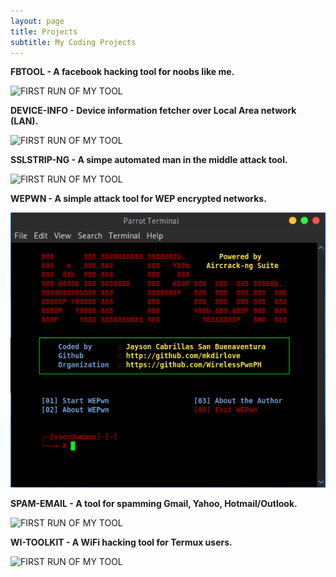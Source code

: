 ```yaml
---
layout: page
title: Projects
subtitle: My Coding Projects
---
```


**FBTOOL - A facebook hacking tool for noobs like me.**

![FIRST RUN OF MY TOOL](https://github.com/mkdirlove/FBTOOL/blob/master/Screenshot_2020-04-27_17-37-57.png)




**DEVICE-INFO - Device information fetcher over Local Area network (LAN).**

![FIRST RUN OF MY TOOL](https://github.com/mkdirlove/DEVICE-INFO/blob/master/1.png)



**SSLSTRIP-NG - A simpe automated man in the middle attack tool.**

![FIRST RUN OF MY TOOL](https://github.com/mkdirlove/SSLSTRIP-NG/blob/master/01.png)



**WEPWN - A simple attack tool for WEP encrypted networks.**

![WEPwn](https://github.com/mkdirlove/WEPWN/blob/main/wepwn.png)



**SPAM-EMAIL - A tool for spamming Gmail, Yahoo, Hotmail/Outlook.**

![FIRST RUN OF MY TOOL](https://github.com/mkdirlove/SPAM-EMAIL/blob/master/1.png)




**WI-TOOLKIT - A WiFi hacking tool for Termux users.**

![FIRST RUN OF MY TOOL](https://github.com/mkdirlove/WI-TOOLKIT/blob/master/1.png)

